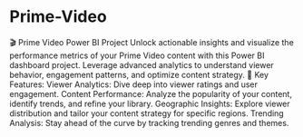 # Prime-Video
🎬 Prime Video Power BI Project
Unlock actionable insights and visualize the performance metrics of your Prime Video content with this Power BI dashboard project. Leverage advanced analytics to understand viewer behavior, engagement patterns, and optimize content strategy.
🚀 Key Features:
Viewer Analytics: Dive deep into viewer ratings and user engagement.
Content Performance: Analyze the popularity of your content, identify trends, and refine your library.
Geographic Insights: Explore viewer distribution and tailor your content strategy for specific regions.
Trending Analysis: Stay ahead of the curve by tracking trending genres and themes.
